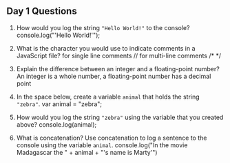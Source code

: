 ## Day 1 Questions

1. How would you log the string `"Hello World!"` to the console?
  console.log("'Hello World!'");

1. What is the character you would use to indicate comments in a JavaScript file?
  for single line comments // for multi-line comments /*  */

1. Explain the difference between an integer and a floating-point number?
  An integer is a whole number, a floating-point number has a decimal point

1. In the space below, create a variable `animal` that holds the string `"zebra"`.
  var animal = "zebra";

1. How would you log the string `"zebra"` using the variable that you created above?
  console.log(animal);

1. What is concatenation? Use concatenation to log a sentence to the console using the variable `animal`.
  console.log("In the movie Madagascar the " + animal + "'s name is Marty'")
